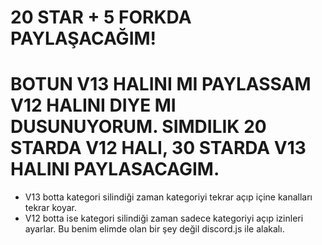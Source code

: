 # 20 STAR + 5 FORKDA PAYLAŞACAĞIM!
# BOTUN V13 HALINI MI PAYLASSAM V12 HALINI DIYE MI DUSUNUYORUM. SIMDILIK 20 STARDA V12 HALI, 30 STARDA V13 HALINI PAYLASACAGIM.

* V13 botta kategori silindiği zaman kategoriyi tekrar açıp içine kanalları tekrar koyar.
* V12 botta ise kategori silindiği zaman sadece kategoriyi açıp izinleri ayarlar. Bu benim elimde olan bir şey değil discord.js ile alakalı.
